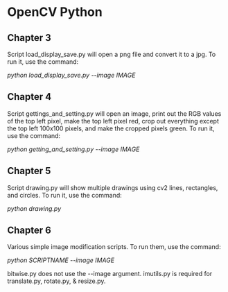 # OpenCV Python
## Chapter 3
Script load_display_save.py will open a png file and convert it to a jpg. To run it, use the command:

*python load_display_save.py --image IMAGE*

## Chapter 4
Script gettings_and_setting.py will open an image, print out the RGB values of the top left pixel, make the top left pixel red, crop out everything except the top left 100x100 pixels, and make the cropped pixels green. To run it, use the command:

*python getting_and_setting.py --image IMAGE*

## Chapter 5
Script drawing.py will show multiple drawings using cv2 lines, rectangles, and circles. To run it, use the command:

*python drawing.py*

## Chapter 6
Various simple image modification scripts. To run them, use the command:

*python SCRIPTNAME --image IMAGE*

bitwise.py does not use the --image argument.
imutils.py is required for translate.py, rotate.py, & resize.py.

